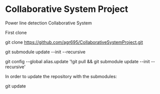 # Collaborative System Project
Power line detection Collaborative System

First clone
  
  git clone https://github.com/agr695/CollaborativeSystemProject.git
  
  git submodule update --init --recursive
  
  git config --global alias.update '!git pull && git submodule update --init --recursive'
  
In order to update the repository with the submodules:

  git update
